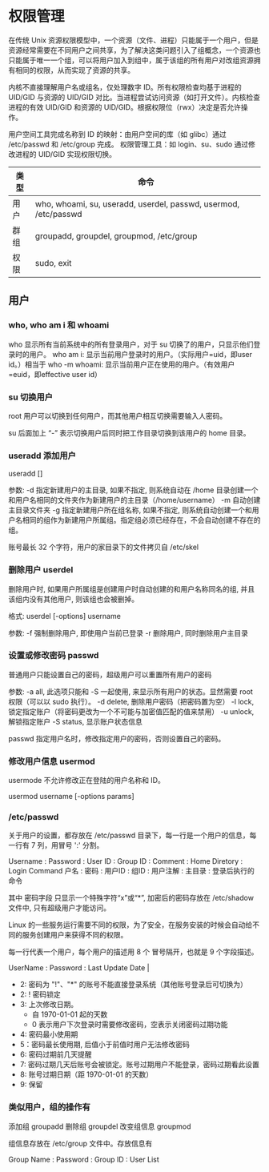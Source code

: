 # 权限管理

在传统 Unix 资源权限模型中，一个资源（文件、进程）只能属于一个用户，但是资源经常需要在不同用户之间共享，为了解决这类问题引入了组概念，一个资源也只能属于唯一一个组，可以将用户加入到组中，属于该组的所有用户对改组资源拥有相同的权限，从而实现了资源的共享。

内核不直接理解用户名或组名，仅处理数字 ID。所有权限检查均基于进程的 UID/GID 与资源的 UID/GID 对比。当进程尝试访问资源（如打开文件）。内核检查进程的有效 UID/GID 和资源的 UID/GID。根据权限位（rwx）决定是否允许操作。

用户空间工具完成名称到 ID 的映射：由用户空间的库（如 glibc）通过 /etc/passwd 和 /etc/group 完成。
权限管理工具：如 login、su、sudo 通过修改进程的 UID/GID 实现权限切换。

|  类型  | 命令 |
| ----  | ----  |
| 用户  | who, whoami, su, useradd, userdel, passwd, usermod, /etc/passwd |
| 群组  | groupadd, groupdel, groupmod, /etc/group |
| 权限  | sudo, exit   |



## 用户

### who, who am i 和 whoami

who 显示所有当前系统中的所有登录用户，对于 su 切换了的用户，只显示他们登录时的用户。
who am i: 显示当前用户登录时的用户。（实际用户=uid，即user id。）相当于 who -m
whoami: 显示当前用户正在使用的用户。（有效用户=euid，即effective user id）

### su 切换用户

root 用户可以切换到任何用户，而其他用户相互切换需要输入人密码。

su 后面加上 “-” 表示切换用户后同时把工作目录切换到该用户的 home 目录。

### useradd 添加用户

useradd []

参数:
    -d    指定新建用户的主目录, 如果不指定, 则系统自动在 /home 目录创建一个和用户名相同的文件夹作为新建用户的主目录（/home/username）
    -m    自动创建主目录文件夹
    -g    指定新建用户所在组名称, 如果不指定, 则系统自动创建一个和用户名相同的组作为新建用户所属组。指定组必须已经存在，不会自动创建不存在的组。

账号最长 32 个字符，用户的家目录下的文件拷贝自 /etc/skel


### 删除用户 userdel

删除用户时, 如果用户所属组是创建用户时自动创建的和用户名称同名的组, 并且该组内没有其他用户, 则该组也会被删掉。

格式: userdel [-options] username

参数:
    -f    强制删除用户, 即使用户当前已登录
    -r    删除用户, 同时删除用户主目录

### 设置或修改密码 passwd

普通用户只能设置自己的密码，超级用户可以重置所有用户的密码

参数:
    -a    all, 此选项只能和 -S 一起使用, 来显示所有用户的状态。显然需要 root 权限（可以以 sudo 执行）。
    -d    delete, 删除用户密码（把密码置为空）
    -l    lock, 锁定指定账户（将密码更改为一个不可能与加密值匹配的值来禁用）
    -u    unlock, 解锁指定账户
    -S    status, 显示账户状态信息

passwd 指定用户名时，修改指定用户的密码，否则设置自己的密码。

### 修改用户信息 usermod

usermode 不允许修改正在登陆的用户名称和 ID。

usermod username [-options params]

### /etc/passwd

关于用户的设置，都存放在 /etc/passwd 目录下，每一行是一个用户的信息，每一行有 7 列，用冒号 ':' 分割。

Username : Password : User ID : Group ID : Comment : Home Diretory : Login Command
  户名    : 密码      : 用户ID   : 组ID     : 用户注解 : 主目录         : 登录后执行的命令

其中 密码字段 只显示一个特殊字符“x”或“*”, 加密后的密码存放在 /etc/shadow 文件中, 只有超级用户才能访问。

 Linux 的一些服务运行需要不同的权限，为了安全，在服务安装的时候会自动给不同的服务创建用户来获得不同的权限。

每一行代表一个用户，每个用户的描述用 8 个 冒号隔开，也就是 9 个字段描述。

UserName : Password : Last Update Date | 

- 2: 密码为 "!"、"*" 的账号不能直接登录系统（其他账号登录后可切换为）
- 2: ! 密码锁定
- 3: 上次修改日期。
    - 自 1970-01-01 起的天数
    - 0 表示用户下次登录时需要修改密码，空表示关闭密码过期功能
- 4: 密码最小使用期
- 5：密码最长使用期, 后值小于前值时用户无法修改密码
- 6: 密码过期前几天提醒
- 7: 密码过期几天后账号会被锁定。账号过期用户不能登录，密码过期看此设置
- 8: 账号过期日期（距 1970-01-01 的天数）
- 9: 保留




### 类似用户，组的操作有

添加组 groupadd
删除组 groupdel
改变组信息 groupmod

组信息存放在 /etc/group 文件中。存放信息有

Group Name : Password : Group ID : User List